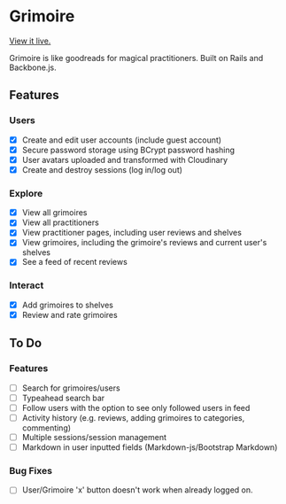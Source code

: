 # Grimoire

[View it live.][site]

[site]: http://grimoire.site/

Grimoire is like goodreads for magical practitioners. Built on Rails and Backbone.js.

## Features
### Users
- [x] Create and edit user accounts (include guest account)
- [x] Secure password storage using BCrypt password hashing
- [x] User avatars uploaded and transformed with Cloudinary
- [x] Create and destroy sessions (log in/log out)

### Explore
- [x] View all grimoires
- [x] View all practitioners
- [x] View practitioner pages, including user reviews and shelves
- [x] View grimoires, including the grimoire's reviews and current user's shelves
- [x] See a feed of recent reviews

### Interact
- [x] Add grimoires to shelves
- [x] Review and rate grimoires

## To Do
### Features
- [ ] Search for grimoires/users
- [ ] Typeahead search bar
- [ ] Follow users with the option to see only followed users in feed
- [ ] Activity history (e.g. reviews, adding grimoires to categories, commenting)
- [ ] Multiple sessions/session management
- [ ] Markdown in user inputted fields (Markdown-js/Bootstrap Markdown)

### Bug Fixes
- [ ] User/Grimoire 'x' button doesn't work when already logged on.
